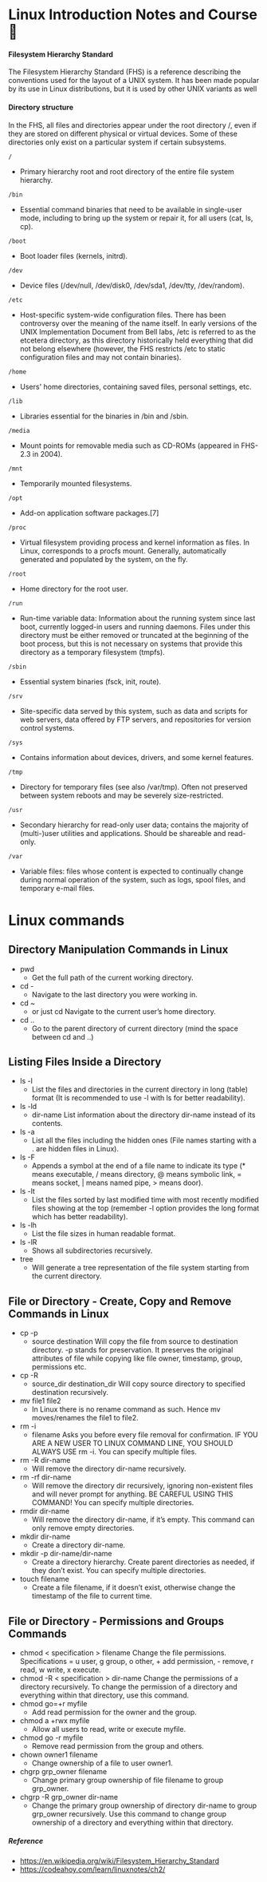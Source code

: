 # Linux Introduction Notes and Course 🐧

#### Filesystem Hierarchy Standard
The Filesystem Hierarchy Standard (FHS) is a reference describing the conventions used for the layout of a UNIX system. It has been made popular by its use in Linux distributions, but it is used by other UNIX variants as well

#### Directory structure
In the FHS, all files and directories appear under the root directory /, even if they are stored on different physical or virtual devices. Some of these directories only exist on a particular system if certain subsystems.

```
/
```
- Primary hierarchy root and root directory of the entire file system hierarchy.
```
/bin
```
- Essential command binaries that need to be available in single-user mode, including to bring up the system or repair it, for all users (cat, ls, cp).
```
/boot
```
- Boot loader files (kernels, initrd).
```
/dev
```
- Device files (/dev/null, /dev/disk0, /dev/sda1, /dev/tty, /dev/random).
```
/etc
```
- Host-specific system-wide configuration files.
There has been controversy over the meaning of the name itself. In early versions of the UNIX Implementation Document from Bell labs, /etc is referred to as the etcetera directory, as this directory historically held everything that did not belong elsewhere (however, the FHS restricts /etc to static configuration files and may not contain binaries).
```
/home
```
- Users' home directories, containing saved files, personal settings, etc.
```
/lib
```
- Libraries essential for the binaries in /bin and /sbin.
```
/media
```
- Mount points for removable media such as CD-ROMs (appeared in FHS-2.3 in 2004).
```
/mnt
```
- Temporarily mounted filesystems.
```
/opt
```
- Add-on application software packages.[7]
```
/proc
```
- Virtual filesystem providing process and kernel information as files. In Linux, corresponds to a procfs mount. Generally, automatically generated and populated by the system, on the fly.
```
/root
```
- Home directory for the root user.
```
/run
```
- Run-time variable data: Information about the running system since last boot, currently logged-in users and running daemons. Files under this directory must be either removed or truncated at the beginning of the boot process, but this is not necessary on systems that provide this directory as a temporary filesystem (tmpfs).
```
/sbin
```
- Essential system binaries (fsck, init, route).
```
/srv
```
- Site-specific data served by this system, such as data and scripts for web servers, data offered by FTP servers, and repositories for version control systems.
```
/sys
```
- Contains information about devices, drivers, and some kernel features.
```
/tmp
```
- Directory for temporary files (see also /var/tmp). Often not preserved between system reboots and may be severely size-restricted.
```
/usr
```
- Secondary hierarchy for read-only user data; contains the majority of (multi-)user utilities and applications. Should be shareable and read-only.
```
/var
```
- Variable files: files whose content is expected to continually change during normal operation of the system, such as logs, spool files, and temporary e-mail files.


# Linux commands
## Directory Manipulation Commands in Linux

- pwd
  - Get the full path of the current working directory.
- cd -
  - Navigate to the last directory you were working in.
- cd ~
  - or just cd Navigate to the current user’s home directory.
- cd ..
  - Go to the parent directory of current directory (mind the space between cd and ..)

## Listing Files Inside a Directory
- ls -l 
  - List the files and directories in the current directory in long (table) format (It is recommended to use -l with ls for better readability).
- ls -ld 
  - dir-name List information about the directory dir-name instead of its contents.
- ls -a
  -  List all the files including the hidden ones (File names starting with a . are hidden files in Linux).
- ls -F 
  - Appends a symbol at the end of a file name to indicate its type (* means executable, / means directory, @ means symbolic link, = means socket, | means named pipe, > means door).
- ls -lt 
  - List the files sorted by last modified time with most recently modified files showing at the top (remember -l option provides the long format which has better readability).
- ls -lh 
  - List the file sizes in human readable format.
- ls -lR 
  - Shows all subdirectories recursively.
- tree 
  - Will generate a tree representation of the file system starting from the current directory.

## File or Directory - Create, Copy and Remove Commands in Linux
- cp -p 
  - source destination Will copy the file from source to destination directory. -p stands for preservation. It preserves the original attributes of file while copying like file owner, timestamp, group, permissions etc.
- cp -R 
  - source_dir destination_dir Will copy source directory to specified destination recursively.
- mv file1 file2 
  - In Linux there is no rename command as such. Hence mv moves/renames the file1 to file2.
- rm -i 
  - filename Asks you before every file removal for confirmation. IF YOU ARE A NEW USER TO LINUX COMMAND LINE, YOU SHOULD ALWAYS USE rm -i. You can specify multiple files.
- rm -R dir-name 
  - Will remove the directory dir-name recursively.
- rm -rf dir-name 
  - Will remove the directory dir recursively, ignoring non-existent files and will never prompt for anything. BE CAREFUL USING THIS COMMAND! You can specify multiple directories.
- rmdir dir-name 
  - Will remove the directory dir-name, if it’s empty. This command can only remove empty directories.
- mkdir dir-name 
  - Create a directory dir-name.
- mkdir -p dir-name/dir-name 
  - Create a directory hierarchy. Create parent directories as needed, if they don’t exist. You can specify multiple directories.
- touch filename 
  - Create a file filename, if it doesn’t exist, otherwise change the timestamp of the file to current time.

## File or Directory - Permissions and Groups Commands
- chmod < specification > filename Change the file permissions. Specifications = u user, g group, o other, + add permission, - remove, r read, w write, x execute.
- chmod -R < specification > dir-name Change the permissions of a directory recursively. To change the permission of a directory and everything within that directory, use this command.
- chmod go=+r myfile 
  - Add read permission for the owner and the group.
- chmod a +rwx myfile 
  - Allow all users to read, write or execute myfile.
- chmod go -r myfile 
  - Remove read permission from the group and others.
- chown owner1 filename 
  - Change ownership of a file to user owner1.
- chgrp grp_owner filename 
  - Change primary group ownership of file filename to group grp_owner.
- chgrp -R grp_owner dir-name 
  - Change the primary group ownership of directory dir-name to group grp_owner recursively. Use this command to change group ownership of a directory and everything within that directory.


##### Reference
- https://en.wikipedia.org/wiki/Filesystem_Hierarchy_Standard
- https://codeahoy.com/learn/linuxnotes/ch2/
